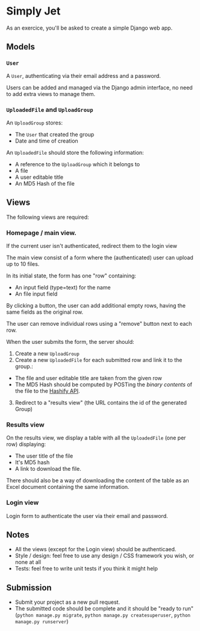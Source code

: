 # Simply Jet 

As an exercice, you'll be asked to create a simple Django web app.

## Models

### `User`

A `User`, authenticating via their email address and a password. 

Users can be added and managed via the Django admin interface, no need to add extra views to manage them.


### `UploadedFile` and `UploadGroup`


An `UploadGroup` stores:

- The `User` that created the group
- Date and time of creation


An `UploadedFile` should store the following information:

- A reference to the `UploadGroup` which it belongs to
- A file
- A user editable title
- An MD5 Hash of the file

## Views

The following views are required:

### Homepage / main view.

If the current user isn't authenticated, redirect them to the login view

The main view consist of a form where the (authenticated) user can upload up to 10 files.

In its initial state, the form has one "row" containing:
- An input field (type=text) for the name
- An file input field

By clicking a button, the user can add additional empty rows, having the same fields as the original row.

The user can remove individual rows using a "remove" button next to each row.

When the user submits the form, the server should:

1. Create a new `UploadGroup`
2. Create a new `UploadedFile` for each submitted row and link it to the group.:

  - The file and user editable title are taken from the given row
  - The MD5 Hash should be computed by POSTing the *binary contents* of the file to the [Hashify API](https://documenter.getpostman.com/view/3362843/RWMCt9WU).

3. Redirect to a "results view" (the URL contains the id of the generated Group)


### Results view

On the results view, we display a table with all the `UploadedFile` (one per row) displaying:

- The user title of the file
- It's MD5 hash
- A link to download the file.

There should also be a way of downloading the content of the table as an Excel document containing the same information.

### Login view

Login form to authenticate the user via their email and password.




## Notes

- All the views (except for the Login view) should be authenticaed.
- Style / design: feel free to use any design / CSS framework you wish, or none at all
- Tests: feel free to write unit tests if you think it might help

## Submission

- Submit your project as a new pull request.
- The submitted code should be complete and it should be "ready to run" (`python manage.py migrate`, `python manage.py createsuperuser`, `python manage.py runserver`)

